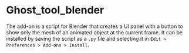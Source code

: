 # Ghost_tool_blender
The add-on is a script for Blender that creates a UI panel with a button to show only the mesh of an animated object at the current frame. It can be installed by saving the script as a `.py` file and selecting it in `Edit > Preferences > Add-ons > Install`.
